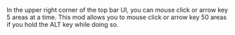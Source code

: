 In the upper right corner of the top bar UI, you can mouse click or arrow key 5 areas at a time. This mod allows you to mouse click or arrow key 50 areas if you hold the ALT key while doing so.
